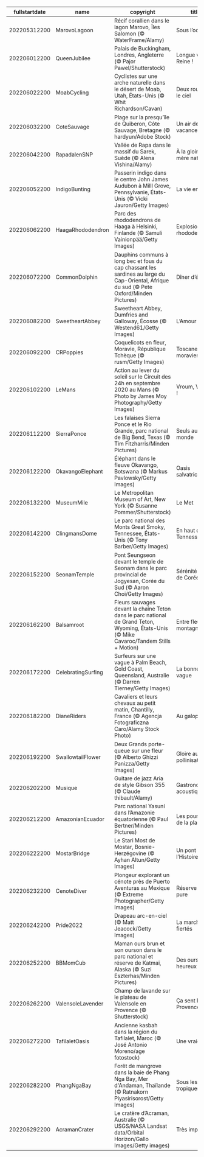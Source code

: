 |fullstartdate|name|copyright|title|image|
|--|--|--|--|--|
202205312200|MarovoLagoon|Récif corallien dans le lagon Marovo, Îles Salomon (© WaterFrame/Alamy)|Sous l’océan|![](/fr-FR/2022/06/202205312200MarovoLagoon.jpg)|
202206012200|QueenJubilee|Palais de Buckingham, Londres, Angleterre (© Pajor Pawel/Shutterstock)|Longue vie à la Reine !|![](/fr-FR/2022/06/202206012200QueenJubilee.jpg)|
202206022200|MoabCycling|Cyclistes sur une arche naturelle dans le désert de Moab, Utah, États-Unis (© Whit Richardson/Cavan)|Deux roues et le ciel|![](/fr-FR/2022/06/202206022200MoabCycling.jpg)|
202206032200|CoteSauvage|Plage sur la presqu’île de Quiberon, Côte Sauvage, Bretagne (© hardyun/Adobe Stock)|Un air de vacances|![](/fr-FR/2022/06/202206032200CoteSauvage.jpg)|
202206042200|RapadalenSNP|Vallée de Rapa dans le massif du Sarek, Suède (© Alena Vishina/Alamy)|À la gloire de mère nature|![](/fr-FR/2022/06/202206042200RapadalenSNP.jpg)|
202206052200|IndigoBunting|Passerin indigo dans le centre John James Audubon à Milll Grove, Pennsylvanie, États-Unis (© Vicki Jauron/Getty Images)|La vie en bleu|![](/fr-FR/2022/06/202206052200IndigoBunting.jpg)|
202206062200|HaagaRhododendron|Parc des rhododendrons de Haaga à Helsinki, Finlande (© Samuli Vainionpää/Getty Images)|Explosion de rhododendrons|![](/fr-FR/2022/06/202206062200HaagaRhododendron.jpg)|
202206072200|CommonDolphin|Dauphins communs à long bec et fous du cap chassant les sardines au large du Cap-Oriental, Afrique du sud (© Pete Oxford/Minden Pictures)|Dîner d’équipe|![](/fr-FR/2022/06/202206072200CommonDolphin.jpg)|
202206082200|SweetheartAbbey|Sweetheart Abbey, Dumfries and Galloway, Écosse (© Westend61/Getty Images)|L’Amour|![](/fr-FR/2022/06/202206082200SweetheartAbbey.jpg)|
202206092200|CRPoppies|Coquelicots en fleur, Moravie, République Tchèque (© rusm/Getty Images)|Toscane moravienne|![](/fr-FR/2022/06/202206092200CRPoppies.jpg)|
202206102200|LeMans|Action au lever du soleil sur le Circuit des 24h en septembre 2020 au Mans (© Photo by James Moy Photography/Getty Images)|Vroum, Vroum !|![](/fr-FR/2022/06/202206102200LeMans.jpg)|
202206112200|SierraPonce|Les falaises Sierra Ponce et le Rio Grande, parc national de Big Bend, Texas (© Tim Fitzharris/Minden Pictures)|Seuls au monde|![](/fr-FR/2022/06/202206112200SierraPonce.jpg)|
202206122200|OkavangoElephant|Éléphant dans le fleuve Okavango, Botswana (© Markus Pavlowsky/Getty Images)|Oasis salvatrice|![](/fr-FR/2022/06/202206122200OkavangoElephant.jpg)|
202206132200|MuseumMile|Le Metropolitan Museum of Art, New York (© Susanne Pommer/Shutterstock)|Le Met|![](/fr-FR/2022/06/202206132200MuseumMile.jpg)|
202206142200|ClingmansDome|Le parc national des Monts Great Smoky, Tennessee, États-Unis (© Tony Barber/Getty Images)|En haut du Tennessee|![](/fr-FR/2022/06/202206142200ClingmansDome.jpg)|
202206152200|SeonamTemple|Pont Seungseon devant le temple de Seonam dans le parc provincial de Jogyesan, Corée du Sud (© Aaron Choi/Getty Images)|Sérénité venue de Corée|![](/fr-FR/2022/06/202206152200SeonamTemple.jpg)|
202206162200|Balsamroot|Fleurs sauvages devant la chaîne Teton dans le parc national de Grand Teton, Wyoming, États-Unis (© Mike Cavaroc/Tandem Stills + Motion)|Entre fleurs et montagne|![](/fr-FR/2022/06/202206162200Balsamroot.jpg)|
202206172200|CelebratingSurfing|Surfeurs sur une vague à Palm Beach, Gold Coast, Queensland, Australie (© Darren Tierney/Getty Images)|La bonne vague|![](/fr-FR/2022/06/202206172200CelebratingSurfing.jpg)|
202206182200|DianeRiders|Cavaliers et leurs chevaux au petit matin, Chantilly, France (© Agencja Fotograficzna Caro/Alamy Stock Photo)|Au galop !|![](/fr-FR/2022/06/202206182200DianeRiders.jpg)|
202206192200|SwallowtailFlower|Deux Grands porte-queue sur une fleur (© Alberto Ghizzi Panizza/Getty Images)|Gloire aux pollinisateurs|![](/fr-FR/2022/06/202206192200SwallowtailFlower.jpg)|
202206202200|Musique|Guitare de jazz Aria de style Gibson 355 (© Claude thibault/Alamy)|Gastronomie acoustique|![](/fr-FR/2022/06/202206202200Musique.jpg)|
202206212200|AmazonianEcuador|Parc national Yasuní dans l’Amazonie équatorienne (© Paul Bertner/Minden Pictures)|Les poumons de la planète|![](/fr-FR/2022/06/202206212200AmazonianEcuador.jpg)|
202206222200|MostarBridge|Le Stari Most de Mostar, Bosnie-Herzégovine (© Ayhan Altun/Getty Images)|Un pont vers l’Histoire|![](/fr-FR/2022/06/202206222200MostarBridge.jpg)|
202206232200|CenoteDiver|Plongeur explorant un cénote près de Puerto Aventuras au Mexique (© Extreme Photographer/Getty Images)|Réserve d’eau pure|![](/fr-FR/2022/06/202206232200CenoteDiver.jpg)|
202206242200|Pride2022|Drapeau arc-en-ciel (© Matt Jeacock/Getty Images)|La marche des fiertés|![](/fr-FR/2022/06/202206242200Pride2022.jpg)|
202206252200|BBMomCub|Maman ours brun et son ourson dans le parc national et réserve de Katmai, Alaska (© Suzi Eszterhas/Minden Pictures)|Des ours heureux|![](/fr-FR/2022/06/202206252200BBMomCub.jpg)|
202206262200|ValensoleLavender|Champ de lavande sur le plateau de Valensole en Provence (© Shutterstock)|Ça sent la Provence !|![](/fr-FR/2022/06/202206262200ValensoleLavender.jpg)|
202206272200|TafilaletOasis|Ancienne kasbah dans la région du Tafilalet, Maroc (© José Antonio Moreno/age fotostock)|Une vraie oasis|![](/fr-FR/2022/06/202206272200TafilaletOasis.jpg)|
202206282200|PhangNgaBay|Forêt de mangrove dans la baie de Phang Nga Bay, Mer d'Andaman, Thaïlande (© Ratnakorn Piyasirisorost/Getty Images)|Sous les tropiques|![](/fr-FR/2022/06/202206282200PhangNgaBay.jpg)|
202206292200|AcramanCrater|Le cratère d’Acraman, Australie (© USGS/NASA Landsat data/Orbital Horizon/Gallo Images/Getty images)|Très impactant|![](/fr-FR/2022/06/202206292200AcramanCrater.jpg)|
